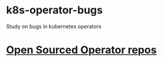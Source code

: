 # k8s-operator-bugs
Study on bugs in kubernetes operators

# [Open Sourced Operator repos](k8s-operator-repos.md)
